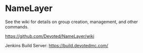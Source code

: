 # NameLayer

See the wiki for details on group creation, management, and other commands.

https://github.com/Devoted/NameLayer/wiki

Jenkins Build Server: https://build.devotedmc.com/
